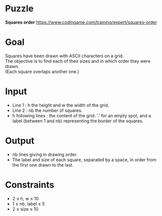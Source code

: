 # Puzzle
**Squares order** https://www.codingame.com/training/expert/squares-order

# Goal
Squares have been drawn with ASCII characters on a grid.  
The objective is to find each of their sizes and in which order they were drawn.  
(Each square overlaps another one.)  

# Input
* Line 1 : h the height and w the width of the grid.
* Line 2 : nb the number of squares.
* h following lines : the content of the grid. '.' for an empty spot, and a label (between 1 and nb) representing the border of the squares.

# Output
* nb lines giving in drawing order.
* The label and size of each square, separated by a space, in order from the first one drawn to the last.

# Constraints
* 2 ≤ h, w ≤ 10
* 1 ≤ nb, label ≤ 5
* 2 ≤ size ≤ 10
